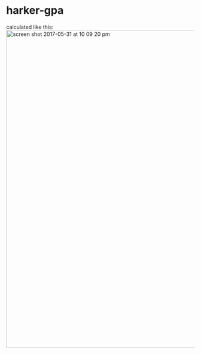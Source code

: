 # harker-gpa

calculated like this:
<img width="850" alt="screen shot 2017-05-31 at 10 09 20 pm" src="https://cloud.githubusercontent.com/assets/7104017/26665372/ff76b4a8-464d-11e7-9daa-ea95f3fd882c.png">
